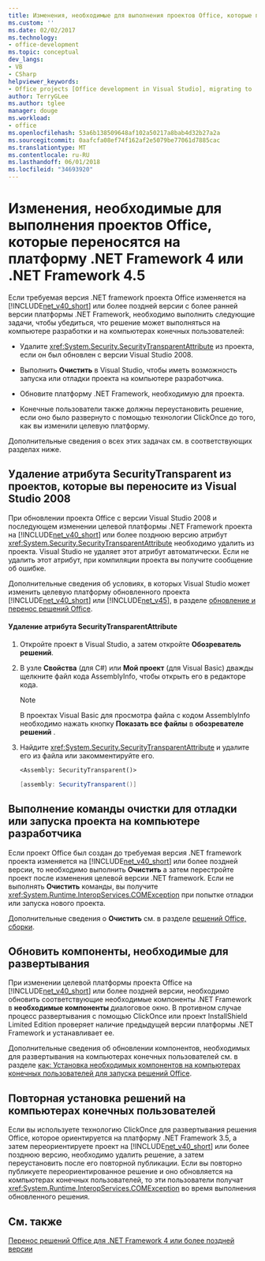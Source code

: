 ```yaml
---
title: Изменения, необходимые для выполнения проектов Office, которые переносятся на платформу .NET Framework 4 или .NET Framework 4.5
ms.custom: ''
ms.date: 02/02/2017
ms.technology:
- office-development
ms.topic: conceptual
dev_langs:
- VB
- CSharp
helpviewer_keywords:
- Office projects [Office development in Visual Studio], migrating to .NET Framework 4
author: TerryGLee
ms.author: tglee
manager: douge
ms.workload:
- office
ms.openlocfilehash: 53a6b138509648af102a50217a8bab4d32b27a2a
ms.sourcegitcommit: 0aafcfa08ef74f162af2e5079be77061d7885cac
ms.translationtype: MT
ms.contentlocale: ru-RU
ms.lasthandoff: 06/01/2018
ms.locfileid: "34693920"
---
```

# <a name="required-changes-to-run-office-projects-that-you-migrate-to-the-net-framework-4-or-the-net-framework-45"></a>Изменения, необходимые для выполнения проектов Office, которые переносятся на платформу .NET Framework 4 или .NET Framework 4.5
  Если требуемая версия .NET framework проекта Office изменяется на [!INCLUDE[net_v40_short](../sharepoint/includes/net-v40-short-md.md)] или более поздней версии с более ранней версии платформы .NET Framework, необходимо выполнить следующие задачи, чтобы убедиться, что решение может выполняться на компьютере разработки и на компьютерах конечных пользователей:  
  
-   Удалите <xref:System.Security.SecurityTransparentAttribute> из проекта, если он был обновлен с версии Visual Studio 2008.  
  
-   Выполнить **Очистить** в Visual Studio, чтобы иметь возможность запуска или отладки проекта на компьютере разработчика.  
  
-   Обновите платформу .NET Framework, необходимую для проекта.  
  
-   Конечные пользователи также должны переустановить решение, если оно было развернуто с помощью технологии ClickOnce до того, как вы изменили целевую платформу.  
  
 Дополнительные сведения о всех этих задачах см. в соответствующих разделах ниже.  
  
## <a name="remove-the-securitytransparent-attribute-from-projects-that-you-upgrade-from-visual-studio-2008"></a>Удаление атрибута SecurityTransparent из проектов, которые вы переносите из Visual Studio 2008  
 При обновлении проекта Office с версии Visual Studio 2008 и последующем изменении целевой платформы .NET Framework проекта на [!INCLUDE[net_v40_short](../sharepoint/includes/net-v40-short-md.md)] или более позднюю версию атрибут <xref:System.Security.SecurityTransparentAttribute> необходимо удалить из проекта. Visual Studio не удаляет этот атрибут автоматически. Если не удалить этот атрибут, при компиляции проекта вы получите сообщение об ошибке.  
  
 Дополнительные сведения об условиях, в которых Visual Studio может изменить целевую платформу обновленного проекта [!INCLUDE[net_v40_short](../sharepoint/includes/net-v40-short-md.md)] или [!INCLUDE[net_v45](../vsto/includes/net-v45-md.md)], в разделе [обновление и перенос решений Office](../vsto/upgrading-and-migrating-office-solutions.md).  
  
#### <a name="to-remove-the-securitytransparentattribute"></a>Удаление атрибута SecurityTransparentAttribute  
  
1.  Откройте проект в Visual Studio, а затем откройте **Обозреватель решений**.  
  
2.  В узле **Свойства** (для C#) или **Мой проект** (для Visual Basic) дважды щелкните файл кода AssemblyInfo, чтобы открыть его в редакторе кода.  
  
    > [!NOTE]  
    >  В проектах Visual Basic для просмотра файла с кодом AssemblyInfo необходимо нажать кнопку **Показать все файлы** в **обозревателе решений** .  
  
3.  Найдите <xref:System.Security.SecurityTransparentAttribute> и удалите его из файла или закомментируйте его.  
  
    ```vb  
    <Assembly: SecurityTransparent()>  
    ```  
  
    ```csharp  
    [assembly: SecurityTransparent()]  
    ```  
  
## <a name="perform-the-clean-command-to-debug-or-run-a-project-on-the-development-computer"></a>Выполнение команды очистки для отладки или запуска проекта на компьютере разработчика  
 Если проект Office был создан до требуемая версия .NET framework проекта изменяется на [!INCLUDE[net_v40_short](../sharepoint/includes/net-v40-short-md.md)] или более поздней версии, то необходимо выполнить **Очистить** а затем перестройте проект после изменения целевой версии .NET framework. Если не выполнять **Очистить** команды, вы получите <xref:System.Runtime.InteropServices.COMException> при попытке отладки или запуска нового проекта.  
  
 Дополнительные сведения о **Очистить** см. в разделе [решений Office, сборки](../vsto/building-office-solutions.md).  
  
## <a name="update-the-prerequisites-for-deployment"></a>Обновить компоненты, необходимые для развертывания  
 При изменении целевой платформы проекта Office на [!INCLUDE[net_v40_short](../sharepoint/includes/net-v40-short-md.md)] или более поздней версии, необходимо обновить соответствующие необходимые компоненты .NET Framework в **необходимые компоненты** диалоговое окно. В противном случае процесс развертывания с помощью ClickOnce или проект InstallShield Limited Edition проверяет наличие предыдущей версии платформы .NET Framework и устанавливает ее.  
  
 Дополнительные сведения об обновлении компонентов, необходимых для развертывания на компьютерах конечных пользователей см. в разделе [как: Установка необходимых компонентов на компьютерах конечных пользователей для запуска решений Office](http://msdn.microsoft.com/en-us/74dd2c52-838f-4abf-b2b4-4d7b0c2a0a98).  
  
## <a name="reinstall-solutions-on-end-user-computers"></a>Повторная установка решений на компьютерах конечных пользователей  
 Если вы используете технологию ClickOnce для развертывания решения Office, которое ориентируется на платформу .NET Framework 3.5, а затем переориентируете проект на [!INCLUDE[net_v40_short](../sharepoint/includes/net-v40-short-md.md)] или более позднюю версию, необходимо удалить решение, а затем переустановить после его повторной публикации. Если вы повторно публикуете переориентированное решение и оно обновляется на компьютерах конечных пользователей, то эти пользователи получат <xref:System.Runtime.InteropServices.COMException> во время выполнения обновленного решения.  
  
## <a name="see-also"></a>См. также  
 [Перенос решений Office для .NET Framework 4 или более поздней версии](../vsto/migrating-office-solutions-to-the-dotnet-framework-4-or-later.md)  
  
  